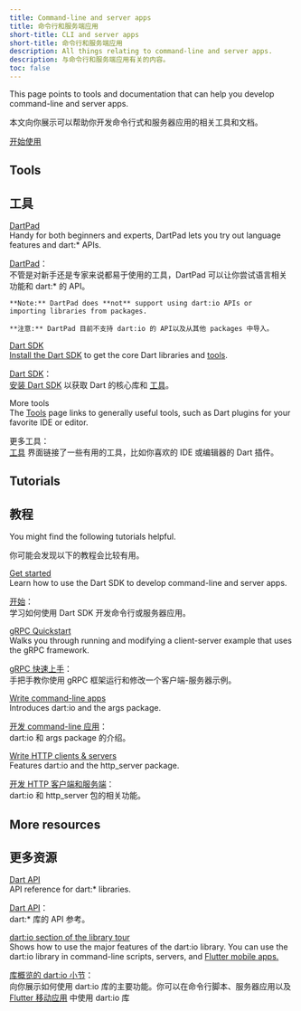 ```yaml
---
title: Command-line and server apps
title: 命令行和服务端应用
short-title: CLI and server apps
short-title: 命令行和服务端应用
description: All things relating to command-line and server apps.
description: 与命令行和服务端应用有关的内容。
toc: false
---
```


This page points to tools and documentation
that can help you develop command-line and server apps.

本文向你展示可以帮助你开发命令行式和服务器应用的相关工具和文档。

<p class="text-center">
  <a href="/tutorials/server/get-started" class="btn btn-primary btn-lg">开始使用</a>
</p>


## Tools

## 工具

[DartPad](/tools/dartpad)
<br> Handy for both beginners and experts,
  DartPad lets you try out language features and dart:* APIs.

[DartPad](/tools/dartpad)：
<br> 不管是对新手还是专家来说都易于使用的工具，DartPad 可以让你尝试语言相关功能和 dart:* 的 API。

  <aside class="alert alert-info" markdown="1">
  
    **Note:** DartPad does **not** support using dart:io APIs or
    importing libraries from packages.

    **注意:** DartPad 目前不支持 dart:io 的 API以及从其他 packages 中导入。
    
  </aside>

[Dart SDK](/tools/sdk)
<br> [Install the Dart SDK](/get-dart) to get the core Dart
  libraries and [tools](/tools).

[Dart SDK](/tools/sdk)：
<br>[安装 Dart SDK](/get-dart) 以获取 Dart 的核心库和 [工具](/tools)。

More tools
<br> The [Tools](/tools) page links to generally useful tools,
  such as Dart plugins for your favorite IDE or editor.

更多工具：
<br> [工具](/tools) 界面链接了一些有用的工具，比如你喜欢的 IDE 或编辑器的 Dart 插件。

## Tutorials

## 教程

You might find the following tutorials helpful.

你可能会发现以下的教程会比较有用。

[Get started](/tutorials/server/get-started)
<br> Learn how to use the Dart SDK to develop command-line and server apps.

[开始](/tutorials/server/get-started)：
<br> 学习如何使用 Dart SDK 开发命令行或服务器应用。

[gRPC Quickstart](https://grpc.io/docs/languages/dart/quickstart/)
<br> Walks you through running and modifying a client-server example that uses the gRPC framework.

[gRPC 快速上手](https://grpc.io/docs/quickstart/dart.html)：
<br> 手把手教你使用 gRPC 框架运行和修改一个客户端-服务器示例。

[Write command-line apps](/tutorials/server/cmdline)
<br> Introduces dart:io and the args package.

[开发 command-line 应用](/tutorials/server/cmdline)：
<br> dart:io 和 args package 的介绍。

[Write HTTP clients & servers](/tutorials/server/httpserver)
<br> Features dart:io and the http_server package.

[开发 HTTP 客户端和服务端](/tutorials/server/httpserver)：
<br> dart:io 和 http_server 包的相关功能。

## More resources

## 更多资源

[Dart API]({{site.dart_api}}/{{site.data.pkg-vers.SDK.channel}})
<br> API reference for dart:* libraries.

[Dart API]({{site.dart_api}}/{{site.data.pkg-vers.SDK.channel}})：
<br> dart:* 库的 API 参考。

[dart:io section of the library tour](/guides/libraries/library-tour/#dartio)
<br> Shows how to use the major features of the dart:io library.
  You can use the dart:io library in command-line scripts, servers, and
  [Flutter mobile apps.]({{site.flutter}})

[库概览的 dart:io 小节](/guides/libraries/library-tour/#dartio)：
<br> 向你展示如何使用 dart:io 库的主要功能。你可以在命令行脚本、服务器应用以及 [Flutter 移动应用]({{site.flutter}}) 中使用 dart:io 库
